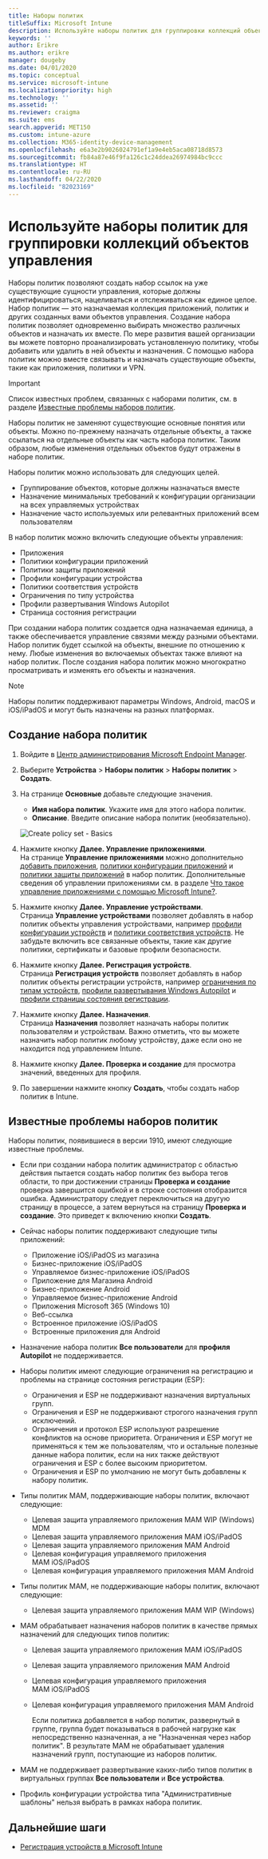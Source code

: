```yaml
---
title: Наборы политик
titleSuffix: Microsoft Intune
description: Используйте наборы политик для группировки коллекций объектов управления в Microsoft Intune.
keywords: ''
author: Erikre
ms.author: erikre
manager: dougeby
ms.date: 04/01/2020
ms.topic: conceptual
ms.service: microsoft-intune
ms.localizationpriority: high
ms.technology: ''
ms.assetid: ''
ms.reviewer: craigma
ms.suite: ems
search.appverid: MET150
ms.custom: intune-azure
ms.collection: M365-identity-device-management
ms.openlocfilehash: e6a3e2b9026024791ef1a9e4eb5aca08718d8573
ms.sourcegitcommit: fb84a87e46f9fa126c1c24ddea26974984bc9ccc
ms.translationtype: HT
ms.contentlocale: ru-RU
ms.lasthandoff: 04/22/2020
ms.locfileid: "82023169"
---
```

# <a name="use-policy-sets-to-group-collections-of-management-objects"></a>Используйте наборы политик для группировки коллекций объектов управления

Наборы политик позволяют создать набор ссылок на уже существующие сущности управления, которые должны идентифицироваться, нацеливаться и отслеживаться как единое целое. Набор политик — это назначаемая коллекция приложений, политик и других созданных вами объектов управления. Создание набора политик позволяет одновременно выбирать множество различных объектов и назначать их вместе. По мере развития вашей организации вы можете повторно проанализировать установленную политику, чтобы добавить или удалить в ней объекты и назначения. С помощью набора политик можно вместе связывать и назначать существующие объекты, такие как приложения, политики и VPN. 

> [!IMPORTANT]
> Список известных проблем, связанных с наборами политик, см. в разделе [Известные проблемы наборов политик](policy-sets.md#policy-sets-known-issues).

Наборы политик не заменяют существующие основные понятия или объекты. Можно по-прежнему назначать отдельные объекты, а также ссылаться на отдельные объекты как часть набора политик. Таким образом, любые изменения отдельных объектов будут отражены в наборе политик.

Наборы политик можно использовать для следующих целей.

- Группирование объектов, которые должны назначаться вместе
- Назначение минимальных требований к конфигурации организации на всех управляемых устройствах
- Назначение часто используемых или релевантных приложений всем пользователям

В набор политик можно включить следующие объекты управления:

- Приложения
- Политики конфигурации приложений
- Политики защиты приложений
- Профили конфигурации устройства
- Политики соответствия устройств
- Ограничения по типу устройства
- Профили развертывания Windows Autopilot
- Страница состояния регистрации

При создании набора политик создается одна назначаемая единица, а также обеспечивается управление связями между разными объектами. Набор политик будет ссылкой на объекты, внешние по отношению к нему. Любые изменения во включаемых объектах также влияют на набор политик. После создания набора политик можно многократно просматривать и изменять его объекты и назначения. 

> [!NOTE]
> Наборы политик поддерживают параметры Windows, Android, macOS и iOS/iPadOS и могут быть назначены на разных платформах.

## <a name="how-to-create-a-policy-set"></a>Создание набора политик

1. Войдите в [Центр администрирования Microsoft Endpoint Manager](https://go.microsoft.com/fwlink/?linkid=2109431).
2. Выберите **Устройства** > **Наборы политик** > **Наборы политик** > **Создать**.
3. На странице **Основные** добавьте следующие значения.
    - **Имя набора политик**. Укажите имя для этого набора политик.
    - **Описание**. Введите описание набора политик (необязательно).
   <p>
      <img alt="Create policy set - Basics" src="./media/policy-sets/policy-sets-01.png">

4. Нажмите кнопку **Далее. Управление приложениями**.<br>
   На странице **Управление приложениями** можно дополнительно [добавить приложения](../apps/apps-add.md), [политики конфигурации приложений](../apps/app-configuration-policies-overview.md) и [политики защиты приложений](../apps/app-protection-policy.md) в набор политик. Дополнительные сведения об управлении приложениями см. в разделе [Что такое управление приложениями с помощью Microsoft Intune?](../apps/app-management.md).
5. Нажмите кнопку **Далее. Управление устройствами**.<br>
   Страница **Управление устройствами** позволяет добавлять в набор политик объекты управления устройствами, например [профили конфигурации устройств](../configuration/device-profiles.md) и [политики соответствия устройств](../protect/device-compliance-get-started.md). Не забудьте включить все связанные объекты, такие как другие политики, сертификаты и базовые профили безопасности.
6. Нажмите кнопку **Далее. Регистрация устройств**.<br>
   Страница **Регистрация устройств** позволяет добавлять в набор политик объекты регистрации устройств, например [ограничения по типам устройств](../enrollment/enrollment-restrictions-set.md), [профили развертывания Windows Autopilot](../enrollment/enrollment-autopilot.md) и [профили страницы состояния регистрации](../enrollment/windows-enrollment-status.md).
7. Нажмите кнопку **Далее. Назначения**.<br>
   Страница **Назначения** позволяет назначать наборы политик пользователям и устройствам. Важно отметить, что вы можете назначить набор политик любому устройству, даже если оно не находится под управлением Intune.
8. Нажмите кнопку **Далее. Проверка и создание** для просмотра значений, введенных для профиля.
9. По завершении нажмите кнопку **Создать**, чтобы создать набор политик в Intune.

## <a name="policy-sets-known-issues"></a>Известные проблемы наборов политик

Наборы политик, появившиеся в версии 1910, имеют следующие известные проблемы.

- Если при создании набора политик администратор с областью действия пытается создать набор политик без выбора тегов области, то при достижении страницы **Проверка и создание** проверка завершится ошибкой и в строке состояния отобразится ошибка. Администратору следует переключиться на другую страницу в процессе, а затем вернуться на страницу **Проверка и создание**. Это приведет к включению кнопки **Создать**.  

- Сейчас наборы политик поддерживают следующие типы приложений:
  - Приложение iOS/iPadOS из магазина
  - Бизнес-приложение iOS/iPadOS
  - Управляемое бизнес-приложение iOS/iPadOS
  - Приложение для Магазина Android
  - Бизнес-приложение Android
  - Управляемое бизнес-приложение Android
  - Приложения Microsoft 365 (Windows 10)
  - Веб-ссылка
  - Встроенное приложение iOS/iPadOS
  - Встроенные приложения для Android

- Назначение набора политик **Все пользователи** для **профиля Autopilot** не поддерживается.

- Наборы политик имеют следующие ограничения на регистрацию и проблемы на странице состояния регистрации (ESP):
  - Ограничения и ESP не поддерживают назначения виртуальных групп.
  - Ограничения и ESP не поддерживают строгого назначения групп исключений. 
  - Ограничения и протокол ESP используют разрешение конфликтов на основе приоритета. Ограничения и ESP могут не применяться к тем же пользователям, что и остальные полезные данные набора политик, если на них также действуют ограничения и ESP с более высоким приоритетом.
  - Ограничения и ESP по умолчанию не могут быть добавлены к набору политик.

- Типы политик MAM, поддерживающие наборы политик, включают следующие: 
  - Целевая защита управляемого приложения MAM WIP (Windows) MDM 
  - Целевая защита управляемого приложения MAM iOS/iPadOS
  - Целевая защита управляемого приложения MAM Android
  - Целевая конфигурация управляемого приложения MAM iOS/iPadOS
  - Целевая конфигурация управляемого приложения MAM Android

- Типы политик MAM, не поддерживающие наборы политик, включают следующие: 
  - Целевая защита управляемого приложения MAM WIP (Windows)

- MAM обрабатывает назначения наборов политик в качестве прямых назначений для следующих типов политик:
  - Целевая защита управляемого приложения MAM iOS/iPadOS
  - Целевая защита управляемого приложения MAM Android
  - Целевая конфигурация управляемого приложения MAM iOS/iPadOS
  - Целевая конфигурация управляемого приложения MAM Android

    Если политика добавляется в набор политик, развернутый в группе, группа будет показываться в рабочей нагрузке как непосредственно назначенная, а не "Назначенная через набор политик". В результате MAM не обрабатывает удаления назначений групп, поступающие из наборов политик.

- MAM не поддерживает развертывание каких-либо типов политик в виртуальных группах **Все пользователи** и **Все устройства**.
- Профиль конфигурации устройства типа "Административные шаблоны" нельзя выбрать в рамках набора политик.

## <a name="next-steps"></a>Дальнейшие шаги

- [Регистрация устройств в Microsoft Intune](../enrollment/index.yml)
